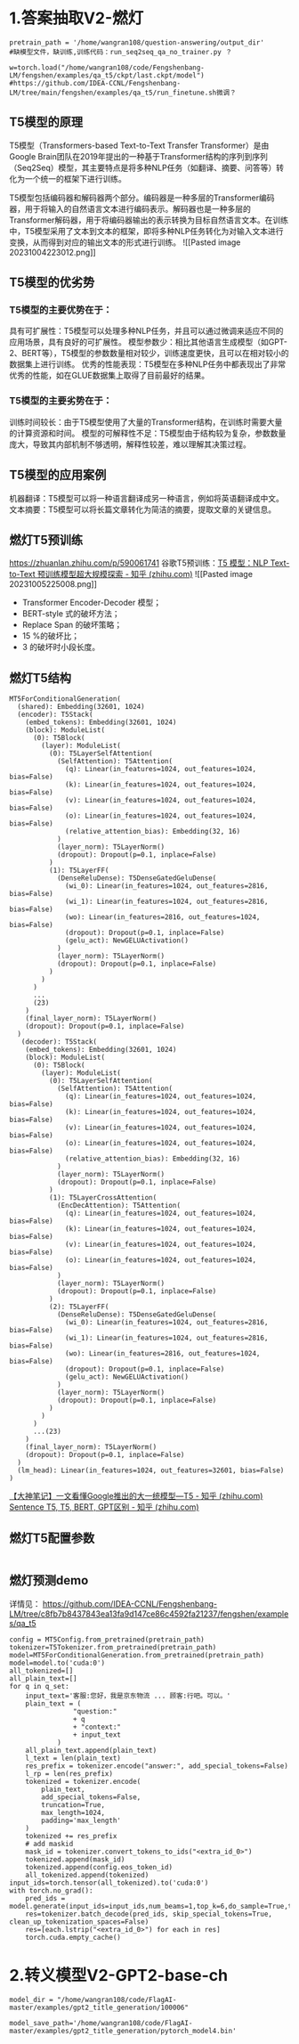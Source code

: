 # 1.答案抽取V2-燃灯
```
pretrain_path = '/home/wangran108/question-answering/output_dir'
#缺模型文件，缺训练,训练代码：run_seq2seq_qa_no_trainer.py ？

w=torch.load("/home/wangran108/code/Fengshenbang-LM/fengshen/examples/qa_t5/ckpt/last.ckpt/model")
#https://github.com/IDEA-CCNL/Fengshenbang-LM/tree/main/fengshen/examples/qa_t5/run_finetune.sh微调？
```
## T5模型的原理
T5模型（Transformers-based Text-to-Text Transfer Transformer）是由Google Brain团队在2019年提出的一种基于Transformer结构的序列到序列（Seq2Seq）模型，其主要特点是将多种NLP任务（如翻译、摘要、问答等）转化为一个统一的框架下进行训练。

T5模型包括编码器和解码器两个部分。编码器是一种多层的Transformer编码器，用于将输入的自然语言文本进行编码表示。解码器也是一种多层的Transformer解码器，用于将编码器输出的表示转换为目标自然语言文本。在训练中，T5模型采用了文本到文本的框架，即将多种NLP任务转化为对输入文本进行变换，从而得到对应的输出文本的形式进行训练。
![[Pasted image 20231004223012.png]]
## T5模型的优劣势
### T5模型的主要优势在于：
具有可扩展性：T5模型可以处理多种NLP任务，并且可以通过微调来适应不同的应用场景，具有良好的可扩展性。
模型参数少：相比其他语言生成模型（如GPT-2、BERT等），T5模型的参数数量相对较少，训练速度更快，且可以在相对较小的数据集上进行训练。
优秀的性能表现：T5模型在多种NLP任务中都表现出了非常优秀的性能，如在GLUE数据集上取得了目前最好的结果。
### T5模型的主要劣势在于：
训练时间较长：由于T5模型使用了大量的Transformer结构，在训练时需要大量的计算资源和时间。
模型的可解释性不足：T5模型由于结构较为复杂，参数数量庞大，导致其内部机制不够透明，解释性较差，难以理解其决策过程。
## T5模型的应用案例
机器翻译：T5模型可以将一种语言翻译成另一种语言，例如将英语翻译成中文。
文本摘要：T5模型可以将长篇文章转化为简洁的摘要，提取文章的关键信息。

## 燃灯T5预训练
https://zhuanlan.zhihu.com/p/590061741
谷歌T5预训练：[T5 模型：NLP Text-to-Text 预训练模型超大规模探索 - 知乎 (zhihu.com)](https://zhuanlan.zhihu.com/p/88438851)
![[Pasted image 20231005225008.png]]
- Transformer Encoder-Decoder 模型；
- BERT-style 式的破坏方法；
- Replace Span 的破坏策略；
- 15 %的破坏比；
- 3 的破坏时小段长度。
## 燃灯T5结构
```
MT5ForConditionalGeneration(
  (shared): Embedding(32601, 1024)
  (encoder): T5Stack(
    (embed_tokens): Embedding(32601, 1024)
    (block): ModuleList(
      (0): T5Block(
        (layer): ModuleList(
          (0): T5LayerSelfAttention(
            (SelfAttention): T5Attention(
              (q): Linear(in_features=1024, out_features=1024, bias=False)
              (k): Linear(in_features=1024, out_features=1024, bias=False)
              (v): Linear(in_features=1024, out_features=1024, bias=False)
              (o): Linear(in_features=1024, out_features=1024, bias=False)
              (relative_attention_bias): Embedding(32, 16)
            )
            (layer_norm): T5LayerNorm()
            (dropout): Dropout(p=0.1, inplace=False)
          )
          (1): T5LayerFF(
            (DenseReluDense): T5DenseGatedGeluDense(
              (wi_0): Linear(in_features=1024, out_features=2816, bias=False)
              (wi_1): Linear(in_features=1024, out_features=2816, bias=False)
              (wo): Linear(in_features=2816, out_features=1024, bias=False)
              (dropout): Dropout(p=0.1, inplace=False)
              (gelu_act): NewGELUActivation()
            )
            (layer_norm): T5LayerNorm()
            (dropout): Dropout(p=0.1, inplace=False)
          )
        )
      )
      ...
      (23)
    )
    (final_layer_norm): T5LayerNorm()
    (dropout): Dropout(p=0.1, inplace=False)
  )
   (decoder): T5Stack(
    (embed_tokens): Embedding(32601, 1024)
    (block): ModuleList(
      (0): T5Block(
        (layer): ModuleList(
          (0): T5LayerSelfAttention(
            (SelfAttention): T5Attention(
              (q): Linear(in_features=1024, out_features=1024, bias=False)
              (k): Linear(in_features=1024, out_features=1024, bias=False)
              (v): Linear(in_features=1024, out_features=1024, bias=False)
              (o): Linear(in_features=1024, out_features=1024, bias=False)
              (relative_attention_bias): Embedding(32, 16)
            )
            (layer_norm): T5LayerNorm()
            (dropout): Dropout(p=0.1, inplace=False)
          )
          (1): T5LayerCrossAttention(
            (EncDecAttention): T5Attention(
              (q): Linear(in_features=1024, out_features=1024, bias=False)
              (k): Linear(in_features=1024, out_features=1024, bias=False)
              (v): Linear(in_features=1024, out_features=1024, bias=False)
              (o): Linear(in_features=1024, out_features=1024, bias=False)
            )
            (layer_norm): T5LayerNorm()
            (dropout): Dropout(p=0.1, inplace=False)
          )
          (2): T5LayerFF(
            (DenseReluDense): T5DenseGatedGeluDense(
              (wi_0): Linear(in_features=1024, out_features=2816, bias=False)
              (wi_1): Linear(in_features=1024, out_features=2816, bias=False)
              (wo): Linear(in_features=2816, out_features=1024, bias=False)
              (dropout): Dropout(p=0.1, inplace=False)
              (gelu_act): NewGELUActivation()
            )
            (layer_norm): T5LayerNorm()
            (dropout): Dropout(p=0.1, inplace=False)
          )
        )
      )
      ...(23)
    ) 
    (final_layer_norm): T5LayerNorm()
    (dropout): Dropout(p=0.1, inplace=False)
  )
  (lm_head): Linear(in_features=1024, out_features=32601, bias=False)
) 
```
[【大神笔记】一文看懂Google推出的大一统模型—T5 - 知乎 (zhihu.com)](https://zhuanlan.zhihu.com/p/589869911)
[Sentence T5, T5, BERT, GPT区别 - 知乎 (zhihu.com)](https://zhuanlan.zhihu.com/p/409771204)

## 燃灯T5配置参数
```

```

## 燃灯预测demo
详情见：
https://github.com/IDEA-CCNL/Fengshenbang-LM/tree/c8fb7b8437843ea13fa9d147ce86c4592fa21237/fengshen/examples/qa_t5
```
config = MT5Config.from_pretrained(pretrain_path)
tokenizer=T5Tokenizer.from_pretrained(pretrain_path)
model=MT5ForConditionalGeneration.from_pretrained(pretrain_path)
model=model.to('cuda:0')
all_tokenized=[]
all_plain_text=[]
for q in q_set:
    input_text='客服:您好，我是京东物流 ... 顾客:行吧。可以。'
    plain_text = (
                "question:"
                + q
                + "context:"
                + input_text
            )
    all_plain_text.append(plain_text)
    l_text = len(plain_text)
    res_prefix = tokenizer.encode("answer:", add_special_tokens=False)
    l_rp = len(res_prefix)
    tokenized = tokenizer.encode(
        plain_text,
        add_special_tokens=False,
        truncation=True,
        max_length=1024,
        padding='max_length'
    )
    tokenized += res_prefix
    # add maskid
    mask_id = tokenizer.convert_tokens_to_ids("<extra_id_0>")
    tokenized.append(mask_id)
    tokenized.append(config.eos_token_id)
    all_tokenized.append(tokenized)
input_ids=torch.tensor(all_tokenized).to('cuda:0')
with torch.no_grad():
    pred_ids = model.generate(input_ids=input_ids,num_beams=1,top_k=6,do_sample=True,temperature=1,num_return_sequences=1)
    res=tokenizer.batch_decode(pred_ids, skip_special_tokens=True, clean_up_tokenization_spaces=False)
    res=[each.lstrip("<extra_id_0>") for each in res]
    torch.cuda.empty_cache()
```
# 2.转义模型V2-GPT2-base-ch
```
model_dir = "/home/wangran108/code/FlagAI-master/examples/gpt2_title_generation/100006"

model_save_path='/home/wangran108/code/FlagAI-master/examples/gpt2_title_generation/pytorch_model4.bin'
```